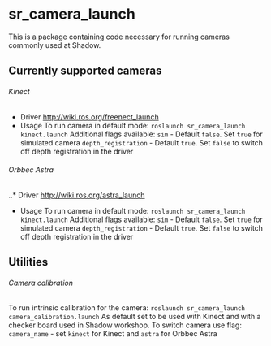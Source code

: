 # sr_camera_launch

This is a package containing code necessary for running cameras commonly used at Shadow.

## Currently supported cameras
###### Kinect
* Driver
<http://wiki.ros.org/freenect_launch>
* Usage
To run camera in default mode:
`roslaunch sr_camera_launch kinect.launch`
Additional flags available:
`sim` - Default `false`. Set `true` for simulated camera
`depth_registration` - Default `true`. Set `false` to switch off depth registration in the driver
###### Orbbec Astra
..* Driver
<http://wiki.ros.org/astra_launch>
* Usage
To run camera in default mode:
`roslaunch sr_camera_launch kinect.launch`
Additional flags available:
`sim` - Default `false`. Set `true` for simulated camera
`depth_registration` - Default `true`. Set `false` to switch off depth registration in the driver
## Utilities
###### Camera calibration
To run intrinsic calibration for the camera:
`roslaunch sr_camera_launch camera_calibration.launch`
As default set to be used with Kinect and with a checker board used in Shadow workshop. To switch camera use flag:
`camera_name` - set `kinect` for Kinect and `astra` for Orbbec Astra

